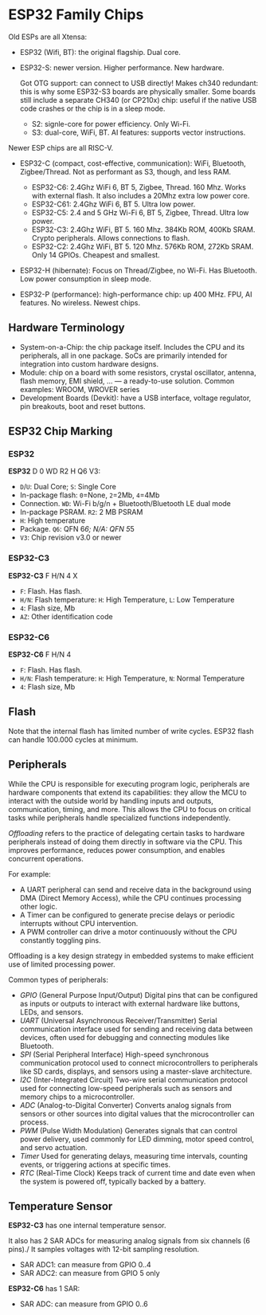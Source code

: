 # ESP32 Family Chips

Old ESPs are all Xtensa:

* ESP32 (Wifi, BT): the original flagship. Dual core.
* ESP32-S: newer version. Higher performance. New hardware.

  Got OTG support: can connect to USB directly!
  Makes ch340 redundant: this is why some ESP32-S3 boards are physically smaller.
  Some boards still include a separate CH340 (or CP210x) chip: useful if the native USB code crashes or the chip is in a sleep mode.

    * S2: signle-core for power efficiency. Only Wi-Fi.
    * S3: dual-core, WiFi, BT. AI features: supports vector instructions.

Newer ESP chips are all RISC-V.

* ESP32-C (compact, cost-effective, communication): WiFi, Bluetooth, Zigbee/Thread. Not as performant as S3, though, and less RAM.

    * ESP32-C6: 2.4Ghz WiFi 6, BT 5, Zigbee, Thread. 160 Mhz. Works with external flash. It also includes a 20Mhz extra low power core.
    * ESP32-C61: 2.4Ghz WiFi 6, BT 5. Ultra low power.
    * ESP32-C5: 2.4 and 5 GHz Wi-Fi 6, BT 5, Zigbee, Thread. Ultra low power.
    * ESP32-C3: 2.4Ghz WiFi, BT 5. 160 Mhz. 384Kb ROM, 400Kb SRAM. Crypto peripherals. Allows connections to flash.
    * ESP32-C2: 2.4Ghz WiFi, BT 5. 120 Mhz. 576Kb ROM, 272Kb SRAM. Only 14 GPIOs. Cheapest and smallest.

* ESP32-H (hibernate): 	Focus on Thread/Zigbee, no Wi-Fi. Has Bluetooth. Low power consumption in sleep mode.
* ESP32-P (performance): high-performance chip: up 400 MHz. FPU, AI features. No wireless. Newest chips.


## Hardware Terminology

* System-on-a-Chip: the chip package itself. Includes the CPU and its peripherals, all in one package.
  SoCs are primarily intended for integration into custom hardware designs.
* Module: chip on a board with some resistors, crystal oscillator, antenna, flash memory, EMI shield, ... — a ready-to-use solution.
  Common examples: WROOM, WROVER series
* Development Boards (Devkit): have a USB interface, voltage regulator, pin breakouts, boot and reset buttons.


## ESP32 Chip Marking

### ESP32

**ESP32** D 0 WD R2 H Q6 V3:

* `D`/`U`: Dual Core; `S`: Single Core
* In-package flash: `0`=None, `2`=2Mb, `4`=4Mb
* Connection. `WD`: Wi-Fi b/g/n + Bluetooth/Bluetooth LE dual mode
* In-package PSRAM. `R2`: 2 MB PSRAM
* `H`: High temperature
* Package. `Q6`: QFN 6*6; *N/A*: QFN 5*5
* `V3`: Chip revision v3.0 or newer

### ESP32-C3

**ESP32-C3** F H/N 4 X

* `F`: Flash. Has flash.
* `H/N`: Flash temperature: `H`: High Temperature, `L`: Low Temperature
* `4`: Flash size, Mb
* `AZ`: Other identification code

### ESP32-C6

**ESP32-C6** F H/N 4

* `F`: Flash. Has flash.
* `H/N`: Flash temperature: `H`: High Temperature, `N`: Normal Temperature
* `4`: Flash size, Mb




## Flash

Note that the internal flash has limited number of write cycles.
ESP32 flash can handle 100.000 cycles at minimum.

## Peripherals

While the CPU is responsible for executing program logic, peripherals are hardware components
that extend its capabilities: they allow the MCU to interact with the outside world by handling
inputs and outputs, communication, timing, and more.
This allows the CPU to focus on critical tasks while peripherals handle specialized functions independently.

*Offloading* refers to the practice of delegating certain tasks to hardware peripherals
instead of doing them directly in software via the CPU.
This improves performance, reduces power consumption, and enables concurrent operations.

For example:

* A UART peripheral can send and receive data in the background using DMA (Direct Memory Access), while the CPU continues processing other logic.
* A Timer can be configured to generate precise delays or periodic interrupts without CPU intervention.
* A PWM controller can drive a motor continuously without the CPU constantly toggling pins.

Offloading is a key design strategy in embedded systems to make efficient use of limited processing power.

Common types of peripherals:

* *GPIO* (General Purpose Input/Output)	Digital pins that can be configured as inputs or outputs to interact with external hardware like buttons, LEDs, and sensors.
* *UART* (Universal Asynchronous Receiver/Transmitter)	Serial communication interface used for sending and receiving data between devices, often used for debugging and connecting modules like Bluetooth.
* *SPI* (Serial Peripheral Interface)	High-speed synchronous communication protocol used to connect microcontrollers to peripherals like SD cards, displays, and sensors using a master-slave architecture.
* *I2C* (Inter-Integrated Circuit)	Two-wire serial communication protocol used for connecting low-speed peripherals such as sensors and memory chips to a microcontroller.
* *ADC* (Analog-to-Digital Converter)	Converts analog signals from sensors or other sources into digital values that the microcontroller can process.
* *PWM* (Pulse Width Modulation)	Generates signals that can control power delivery, used commonly for LED dimming, motor speed control, and servo actuation.
* *Timer*	Used for generating delays, measuring time intervals, counting events, or triggering actions at specific times.
* *RTC* (Real-Time Clock)	Keeps track of current time and date even when the system is powered off, typically backed by a battery.


## Temperature Sensor

**ESP32-C3** has one internal temperature sensor.

It also has 2 SAR ADCs for measuring analog signals from six channels (6 pins)./
It samples voltages with 12-bit sampling resolution.

* SAR ADC1: can measure from GPIO 0..4
* SAR ADC2: can measure from GPIO 5 only

**ESP32-C6** has 1 SAR:

* SAR ADC: can measure from GPIO 0..6

